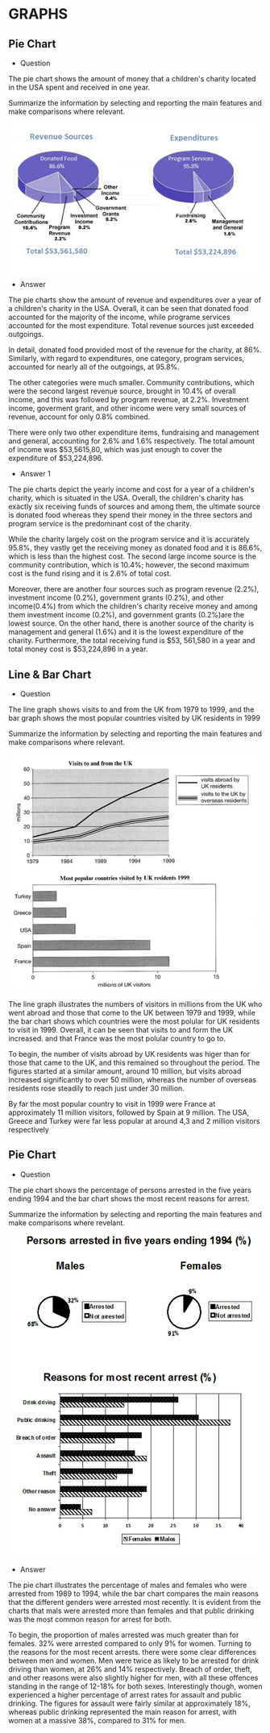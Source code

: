 # GRAPHS

## Pie Chart

- Question

The pie chart shows the amount of money that a children's charity located in the USA spent and received in one year.

Summarize the information by selecting and reporting the main features and make comparisons where relevant.

![Academic_IELTS_Writing_task_1_Sample_140](Academic_IELTS_Writing_task_1_Sample_140.png)

- Answer

The pie charts show the amount of revenue and expenditures over a year of a children's charity in the USA. Overall, it can be seen that 
donated food accounted for the majority of the income, while programe services accounted for the most expenditure. Total revenue sources
just exceeded outgoings.

In detail, donated food provided most of the revenue for the charity, at 86%. Similarly, with regard to expenditures, one category, 
program services, accounted for nearly all of the outgoings, at 95.8%.

The other categories were much smaller. Community contributions, which were the second largest revenue source, brought in 10.4% of overall
income, and this was followed by program revenue, at 2.2%. Investment income, goverment grant, and other income were very small sources of 
revenue, account for only 0.8% combined.

There were only two other expenditure items, fundraising and management and general, accounting for 2.6% and 1.6% respectively. The total
amount of income was $53,5615,80, which was just enough to cover the expenditure of $53,224,896.

- Answer 1

The pie charts depict the yearly income and cost for a year of a children's charity, which is situated in the USA. Overall, the children's charity has exactly six receiving funds of sources and among them, the ultimate source is donated food whereas they spend their money in the three sectors and program service is the predominant cost of the charity.

While the charity largely cost on the program service and it is accurately 95.8%, they vastly get the receiving money as donated food and it is 86.6%, which is less than the highest cost. The second large income source is the community contribution, which is 10.4%; however, the second maximum cost is the fund rising and it is 2.6% of total cost.

Moreover, there are another four sources such as program revenue (2.2%), investment income (0.2%), government grants (0.2%), and other income(0.4%) from which the children's charity receive money and among them investment income (0.2%), and government grants (0.2%)are the lowest source. On the other hand, there is another source of the charity is management and general (1.6%) and it is the lowest expenditure of the charity. Furthermore, the total receiving fund is $53, 561,580 in a year and total money cost is $53,224,896 in a year.


## Line & Bar Chart

- Question

The line graph shows visits to and from the UK from 1979 to 1999, and the bar graph shows the most popular countries visited by UK 
residents in 1999

Summarize the information by selecting and reporting the main features and make comparisons where relevant.

![Visits to and from the UK](xielts-Line-and-bar-graph.jpg.pagespeed.ic.6BeONEcywF.jpg)

The line graph illustrates the numbers of visitors in millions from the UK who went abroad and those that come to the UK between 1979 
and 1999, while the bar chart shows which countries were the most polular for UK residents to visit in 1999. Overall, it can be seen 
that visits to and form the UK increased. and that France was the most polular country to go to.

To begin, the number of visits abroad by UK residents was higer than for those that came to the UK, and this remained so throughout the 
period. The figures started at a similar amount, around 10 million, but visits abroad increased significantly to over 50 million, 
whereas the number of overseas residents rose steadily to reach just under 30 million.

By far the most popular country to visit in 1999 were France at approximately 11 million visitors, followed by Spain at 9 million. The 
USA, Greece and Turkey were far less popular at around 4,3 and 2 million visitors respectively

## Pie Chart

- Question

The pie chart shows the percentage of persons arrested in the five years ending 1994 and the bar chart shows the most recent reasons for 
arrest.

Summarize the information by selecting and reporting the main features and make comparisons where revelant.

![persons arrested in five years ending 1994](xielts-pie-and-bar-arrested.jpg.pagespeed.ic.a4Ls-EZHLp.jpg)

- Answer

The pie chart illustrates the percentage of males and females who were arrested from 1989 to 1994, while the bar chart compares the main
reasons that the different genders were arrested most recently. It is evident from the charts that mals were arrested more than females 
and that public drinking was the most common reason for arrest for both.

To begin, the proportion of males arrested was much greater than for females. 32% were arrested compared to only 9% for women. Turning 
to the reasons for the most recent arrests. there were some clear differences between men and women. Men were twice as likely to be 
arrested for drink driving than women, at 26% and 14% respectively. Breach of order, theft, and other reasons were also slightly higher 
for men, with all these offences standing in the range of 12-18% for both sexes. Interestingly though, women experienced a higher 
percentage of arrest rates for assault and public drinking. The figures for assault were fairly similar at approximately 18%, whereas 
public drinking represented the main reason for arrest, with women at a massive 38%, compared to 31% for men.

